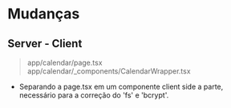 # Mudanças
## Server - Client
> app/calendar/page.tsx
> app/calendar/_components/CalendarWrapper.tsx
- Separando a page.tsx em um componente client side a parte, necessário para a correção do 'fs' e 'bcrypt'.
